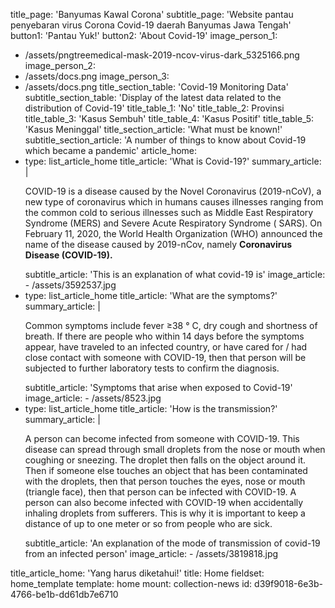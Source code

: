 title_page: 'Banyumas Kawal Corona'
subtitle_page: 'Website pantau penyebaran virus Corona Covid-19 daerah Banyumas Jawa Tengah'
button1: 'Pantau Yuk!'
button2: 'About Covid-19'
image_person_1:
  - /assets/pngtreemedical-mask-2019-ncov-virus-dark_5325166.png
image_person_2:
  - /assets/docs.png
image_person_3:
  - /assets/docs.png
title_section_table: 'Covid-19 Monitoring Data'
subtitle_section_table: 'Display of the latest data related to the distribution of Covid-19'
title_table_1: 'No'
title_table_2: Provinsi
title_table_3: 'Kasus Sembuh'
title_table_4: 'Kasus Positif'
title_table_5: 'Kasus Meninggal'
title_section_article: 'What must be known!'
subtitle_section_article: 'A number of things to know about Covid-19 which became a pandemic'
article_home:
  -
    type: list_article_home
    title_article: 'What is Covid-19?'
    summary_article: |
      <p>COVID-19 is a disease caused by the Novel Coronavirus (2019-nCoV), a new type of coronavirus which in humans causes illnesses ranging from the common cold to serious illnesses such as Middle East Respiratory Syndrome (MERS) and Severe Acute Respiratory Syndrome ( SARS).
      On February 11, 2020, the World Health Organization (WHO) announced the name of the disease caused by 2019-nCov, namely <b>Coronavirus Disease (COVID-19).</b><br>
      </p>
    subtitle_article: 'This is an explanation of what covid-19 is'
    image_article:
      - /assets/3592537.jpg
  -
    type: list_article_home
    title_article: 'What are the symptoms?'
    summary_article: |
      <p>Common symptoms include fever ≥38 ° C, dry cough and shortness of breath. If there are people who within 14 days before the symptoms appear, have traveled to an infected country, or have cared for / had close contact with someone with COVID-19, then that person will be subjected to further laboratory tests to confirm the diagnosis.
      </p>
    subtitle_article: 'Symptoms that arise when exposed to Covid-19'
    image_article:
      - /assets/8523.jpg
  -
    type: list_article_home
    title_article: 'How is the transmission?'
    summary_article: |
      <article>
      <p>A person can become infected from someone with COVID-19. This disease can spread through small droplets from the nose or mouth when coughing or sneezing. The droplet then falls on the object around it. Then if someone else touches an object that has been contaminated with the droplets, then that person touches the eyes, nose or mouth (triangle face), then that person can be infected with COVID-19. A person can also become infected with COVID-19 when accidentally inhaling droplets from sufferers. This is why it is important to keep a distance of up to one meter or so from people who are sick.
      </p></article>
    subtitle_article: 'An explanation of the mode of transmission of covid-19 from an infected person'
    image_article:
      - /assets/3819818.jpg
title_article_home: 'Yang harus diketahui!'
title: Home
fieldset: home_template
template: home
mount: collection-news
id: d39f9018-6e3b-4766-be1b-dd61db7e6710
